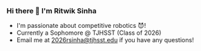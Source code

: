 ### Hi there 👋 I'm Ritwik Sinha
- I'm passionate about competitive robotics 😈! 
- Currently a Sophomore @ TJHSST (Class of 2026)
- Email me at 2026rsinha@tjhsst.edu if you have any questions!
